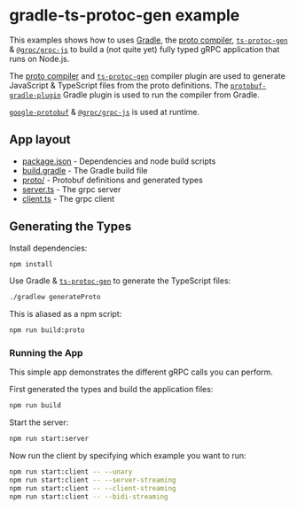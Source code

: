 # gradle-ts-protoc-gen example

This examples shows how to uses [Gradle](https://gradle.org/), the [proto compiler](https://www.npmjs.com/package/grpc-tools),  [`ts-protoc-gen`](https://www.npmjs.com/package/ts-protoc-gen) & [`@grpc/grpc-js`](https://www.npmjs.com/package/@grpc/grpc-js) to build a (not quite yet) fully typed gRPC application that runs on Node.js.

The [proto compiler](https://www.npmjs.com/package/grpc-tools) and [`ts-protoc-gen`](https://www.npmjs.com/package/ts-protoc-gen) compiler plugin are used to generate JavaScript & TypeScript files from the proto definitions. The [`protobuf-gradle-plugin`](https://github.com/google/protobuf-gradle-plugin) Gradle plugin is used to run the compiler from Gradle.

[`google-protobuf`](https://www.npmjs.com/package/google-protobuf) & [`@grpc/grpc-js`](https://www.npmjs.com/package/@grpc/grpc-js) is used at runtime.

## App layout

- [package.json](./package.json) - Dependencies and node build scripts
- [build.gradle](./build.gradle) - The Gradle build file
- [proto/](./proto/) - Protobuf definitions and generated types
- [server.ts](./server.ts) - The grpc server
- [client.ts](./client.ts) - The grpc client

## Generating the Types

Install dependencies:

```sh
npm install
```

Use Gradle & [`ts-protoc-gen`](https://www.npmjs.com/package/ts-protoc-gen) to generate the TypeScript files:

```sh
./gradlew generateProto
```

This is aliased as a npm script:

```sh
npm run build:proto
```

### Running the App

This simple app demonstrates the different gRPC calls you can perform.

First generated the types and build the application files:

```sh
npm run build
```

Start the server:

```sh
npm run start:server
```

Now run the client by specifying which example you want to run:

```bash
npm run start:client -- --unary
npm run start:client -- --server-streaming
npm run start:client -- --client-streaming
npm run start:client -- --bidi-streaming
```

